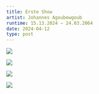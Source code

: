```yaml
---
title: Erste Show
artist: Johannes Agoubewgoub
runtime: 15.13.2024 – 24.03.2064
date: 2024-04-12
type: post
---
```


![](https://cdn.contemporaryartlibrary.org/store/image/694345/imagefile/large-3c3990d1f46dade928b8cc9cf6aa3dc6.jpg) 

![](https://cdn.contemporaryartlibrary.org/store/image/693241/imagefile/large-ead51fda3da19b46123ad6ccba99e80c.jpg)

![](https://cdn.contemporaryartlibrary.org/store/image/693241/imagefile/large-ead51fda3da19b46123ad6ccba99e80c.jpg)

![](https://cdn.contemporaryartlibrary.org/store/image/693243/imagefile/large-7220169f0d52d4f7a1fdabccf2b69b21.jpg)